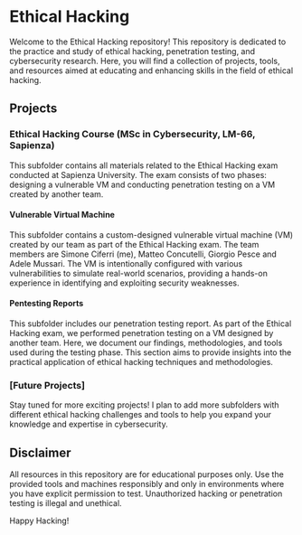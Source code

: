 # Ethical Hacking

Welcome to the Ethical Hacking repository! This repository is dedicated to the practice and study of ethical hacking, penetration testing, and cybersecurity research. Here, you will find a collection of projects, tools, and resources aimed at educating and enhancing skills in the field of ethical hacking.

## Projects

### Ethical Hacking Course (MSc in Cybersecurity, LM-66, Sapienza)

This subfolder contains all materials related to the Ethical Hacking exam conducted at Sapienza University. The exam consists of two phases: designing a vulnerable VM and conducting penetration testing on a VM created by another team.

#### Vulnerable Virtual Machine

This subfolder contains a custom-designed vulnerable virtual machine (VM) created by our team as part of the Ethical Hacking exam. The team members are Simone Ciferri (me), Matteo Concutelli, Giorgio Pesce and Adele Mussari. The VM is intentionally configured with various vulnerabilities to simulate real-world scenarios, providing a hands-on experience in identifying and exploiting security weaknesses.

#### Pentesting Reports

This subfolder includes our penetration testing report. As part of the Ethical Hacking exam, we performed penetration testing on a VM designed by another team. Here, we document our findings, methodologies, and tools used during the testing phase. This section aims to provide insights into the practical application of ethical hacking techniques and methodologies.

### [Future Projects]

Stay tuned for more exciting projects! I plan to add more subfolders with different ethical hacking challenges and tools to help you expand your knowledge and expertise in cybersecurity.

## Disclaimer

All resources in this repository are for educational purposes only. Use the provided tools and machines responsibly and only in environments where you have explicit permission to test. Unauthorized hacking or penetration testing is illegal and unethical.

Happy Hacking!
